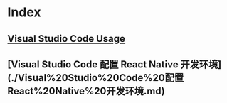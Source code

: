# Index

## [Visual Studio Code Usage](./Visual%20Studio%20Code%20Usage.md)
## [Visual Studio Code 配置 React Native 开发环境](./Visual%20Studio%20Code%20配置 React%20Native%20开发环境.md)

